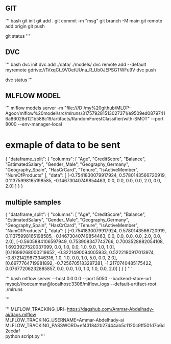 ## GIT
''' bash
git init
git add .
git commit -m "msg"
git branch -M main
git remote add origin <ssh or http link>
git push

git status
'''

## DVC
''' bash
dvc init
dvc add ./data/ ./models/
dvc remote add --default myremote gdrive://1VxqCt_9VOetUUna_R_Ub0JEPSGTWFu9V
dvc push

dvc status
'''

## MLFLOW MODEL

'''
mlflow models server -m "file:///D:/my%20github/MLOP-Agoor/mlflow%20model/src/mlruns/317579281513027371/e9509ed08797416a86028d121b588c19/artifacts/RandomForestClassifier/with-SMOT" --port 8000 --env-manager-local

# exmaple of data to be sent
{
    "dataframe_split": {
        "columns": [
            "Age", 
            "CreditScore", 
            "Balance", 
            "EstimatedSalary", 
            "Gender_Male", 
            "Geography_Germany", 
            "Geography_Spain", 
            "HasCrCard", 
            "Tenure", 
            "IsActiveMember", 
            "NumOfProducts"
        ],
        "data": [
            [-0.7541830079917924, 
            0.5780143566720919, 
            0.11375998165198585, 
            -0.14673040749854463, 
            0.0, 
            0.0, 
            0.0, 
            0.0, 
            2.0, 
            0.0, 
            2.0]
        ]
    }
}


## multiple samples
{
    "dataframe_split": {
        "columns": [
            "Age",
            "CreditScore",
            "Balance",
            "EstimatedSalary",
            "Gender_Male",
            "Geography_Germany",
            "Geography_Spain",
            "HasCrCard",
            "Tenure",
            "IsActiveMember",
            "NumOfProducts"
        ],
        "data": [
            [-0.7541830079917924, 0.5780143566720919, 0.11375998165198585, -0.14673040749854463, 0.0, 0.0, 0.0, 0.0, 2.0, 0.0, 2.0],
            [-0.5605884106597949, 0.753908347743766, 0.7003528882054108, 1.6923927520037099, 0.0, 1.0, 0.0, 1.0, 9.0, 1.0, 1.0],
            [0.11699268000219652, -0.3221490094005933, 0.5222180917013974, -0.8721429873346316, 1.0, 1.0, 0.0, 1.0, 5.0, 0.0, 2.0],
            [0.6977764719981892, -0.7256705183297281, -1.2170740485175422, 0.07677206232885857, 0.0, 0.0, 1.0, 1.0, 1.0, 0.0, 2.0]
        ]
    }
}
'''

''' bash
mlflow server --host 0.0.0.0 --port 5050 --backend-store-url mysql://root:ammar@localhost:3306/mlflow_logs --default-artifact-root ./mlruns

'''


'''
MLFLOW_TRACKING_URI=https://dagshub.com/Ammar-Abdelhady-ai/dags.mlflow \
MLFLOW_TRACKING_USERNAME=Ammar-Abdelhady-ai \
MLFLOW_TRACKING_PASSWORD=ef431842b27444ab5c1120c9ff501d7b6d2ccdaf \
python script.py
'''

